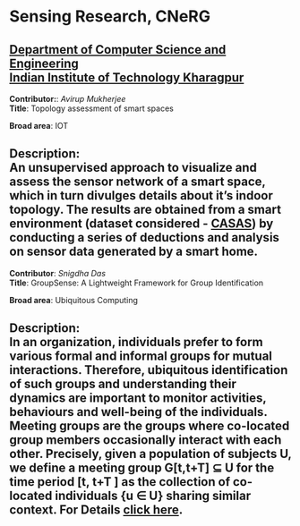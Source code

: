 # Sensing Research, CNeRG
[Department of Computer Science and Engineering](http://cse.iitkgp.ac.in/) <br>
[Indian Institute of Technology Kharagpur](http://www.iitkgp.ac.in/) <br>
---

**Contributor:**: _Avirup Mukherjee_ <br>
**Title**: Topology assessment of smart spaces <br>

**Broad area**: IOT <br>

**Description**: <br>
An unsupervised approach to visualize and assess the sensor network of a smart space, which in turn divulges details about it’s indoor topology. The results are obtained from a smart environment (dataset considered - [CASAS](http://casas.wsu.edu/datasets/)) by conducting a series of deductions and analysis on sensor data generated by a smart home. <br>
---


**Contributor**: _Snigdha Das_ <br>
**Title**: GroupSense: A Lightweight Framework for Group Identification<br>

**Broad area**: Ubiquitous Computing<br>

**Description**: <br>
In an organization, individuals prefer to form various formal and informal groups for mutual interactions. Therefore, ubiquitous identification of such groups and understanding their dynamics are important to monitor activities, behaviours and well-being of the individuals. Meeting groups are the groups where co-located group members occasionally interact with each other. Precisely, given a population of subjects U, we define a meeting group G[t,t+T] ⊆ U for the time period [t, t+T ] as the collection of co-located individuals {u ∈ U} sharing similar context. For Details [click here](https://skysnigdha.github.io/groupsense).<br>
---